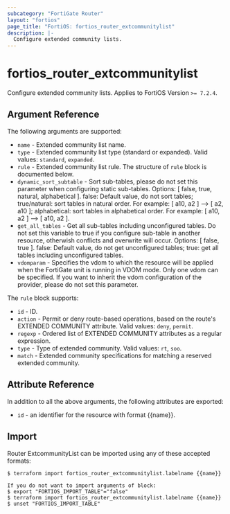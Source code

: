 ```yaml
---
subcategory: "FortiGate Router"
layout: "fortios"
page_title: "FortiOS: fortios_router_extcommunitylist"
description: |-
  Configure extended community lists.
---
```


# fortios_router_extcommunitylist
Configure extended community lists. Applies to FortiOS Version `>= 7.2.4`.

## Argument Reference

The following arguments are supported:

* `name` - Extended community list name.
* `type` - Extended community list type (standard or expanded). Valid values: `standard`, `expanded`.
* `rule` - Extended community list rule. The structure of `rule` block is documented below.
* `dynamic_sort_subtable` - Sort sub-tables, please do not set this parameter when configuring static sub-tables. Options: [ false, true, natural, alphabetical ]. false: Default value, do not sort tables; true/natural: sort tables in natural order. For example: [ a10, a2 ] --> [ a2, a10 ]; alphabetical: sort tables in alphabetical order. For example: [ a10, a2 ] --> [ a10, a2 ].
* `get_all_tables` - Get all sub-tables including unconfigured tables. Do not set this variable to true if you configure sub-table in another resource, otherwish conflicts and overwrite will occur. Options: [ false, true ]. false: Default value, do not get unconfigured tables; true: get all tables including unconfigured tables. 
* `vdomparam` - Specifies the vdom to which the resource will be applied when the FortiGate unit is running in VDOM mode. Only one vdom can be specified. If you want to inherit the vdom configuration of the provider, please do not set this parameter.

The `rule` block supports:

* `id` - ID.
* `action` - Permit or deny route-based operations, based on the route's EXTENDED COMMUNITY attribute. Valid values: `deny`, `permit`.
* `regexp` - Ordered list of EXTENDED COMMUNITY attributes as a regular expression.
* `type` - Type of extended community. Valid values: `rt`, `soo`.
* `match` - Extended community specifications for matching a reserved extended community.


## Attribute Reference

In addition to all the above arguments, the following attributes are exported:
* `id` - an identifier for the resource with format {{name}}.

## Import

Router ExtcommunityList can be imported using any of these accepted formats:
```
$ terraform import fortios_router_extcommunitylist.labelname {{name}}

If you do not want to import arguments of block:
$ export "FORTIOS_IMPORT_TABLE"="false"
$ terraform import fortios_router_extcommunitylist.labelname {{name}}
$ unset "FORTIOS_IMPORT_TABLE"
```
